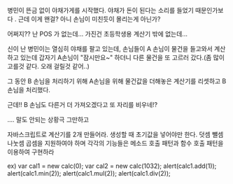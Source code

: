 병민이 뜬금 없이 야채가게를 시작했다. 야채가 돈이 된다는 소리를 들었기 때문인가보다 $.$
근데 이게 왠걸? 아니 손님이 미친듯이 몰리는게 아닌가?

어쩌지?? 난 POS 가 없는데... 가진건 초등학생용 계산기 밖에 없는데...

신이 난 병민이는 열심히 야채를 팔고 있는데, 손님들이 A 손님이 물건을 들고와서 계산하고 있는데
갑자기 A손님이 "잠시만요~" 하더니 다른 물건을 또 고르러 갔다.(좀 많이 고를것 같다. 오래 걸릴것 같어..)

그 동안 B 손님을 처리하기 위해 A손님을 위해 물건값을 더해놓은 계산기를 리셋하고
B 손님을 처리했다.

근데!! B 손님도 다른거 더 가져오겠다고 또 자리를 비우네!?




.... 말도 안되는 상황극 그만하고

자바스크립트로 계산기를 2개 만들어라. 생성할 때 초기값을 넣어야만 한다.
덧셈 뺄셈 나눗셈 곱셈을 지원하여야 하며
각각의 기능들은 메소드 호출 패턴과 함수 호출 패턴을 이용하여 구현하라

ex)
var cal1 = new calc(0);
var cal2 = new calc(1032);
alert(calc1.add(1));
alert(calc1.min(2));
alert(calc1.mul(2));
alert(calc1.div(2));
